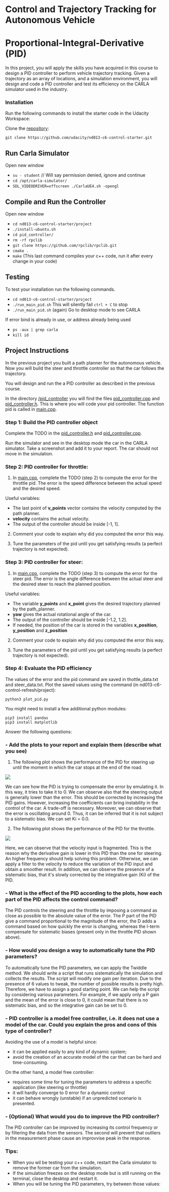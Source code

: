 # Control and Trajectory Tracking for Autonomous Vehicle

# Proportional-Integral-Derivative (PID)

In this project, you will apply the skills you have acquired in this course to design a PID controller to perform vehicle trajectory tracking. Given a trajectory as an array of locations, and a simulation environment, you will design and code a PID controller and test its efficiency on the CARLA simulator used in the industry.

### Installation

Run the following commands to install the starter code in the Udacity Workspace:

Clone the <a href="https://github.com/udacity/nd013-c6-control-starter/tree/master" target="_blank">repository</a>:

`git clone https://github.com/udacity/nd013-c6-control-starter.git`

## Run Carla Simulator

Open new window

* `su - student`
// Will say permission denied, ignore and continue
* `cd /opt/carla-simulator/`
* `SDL_VIDEODRIVER=offscreen ./CarlaUE4.sh -opengl`

## Compile and Run the Controller

Open new window

* `cd nd013-c6-control-starter/project`
* `./install-ubuntu.sh`
* `cd pid_controller/`
* `rm -rf rpclib`
* `git clone https://github.com/rpclib/rpclib.git`
* `cmake .`
* `make` (This last command compiles your c++ code, run it after every change in your code)

## Testing

To test your installation run the following commands.

* `cd nd013-c6-control-starter/project`
* `./run_main_pid.sh`
This will silently fail `ctrl + C` to stop
* `./run_main_pid.sh` (again)
Go to desktop mode to see CARLA

If error bind is already in use, or address already being used

* `ps -aux | grep carla`
* `kill id`


## Project Instructions

In the previous project you built a path planner for the autonomous vehicle. Now you will build the steer and throttle controller so that the car follows the trajectory.

You will design and run the a PID controller as described in the previous course.

In the directory [/pid_controller](https://github.com/udacity/nd013-c6-control-starter/tree/master/project/pid_controller)  you will find the files [pid_controller.cpp](https://github.com/udacity/nd013-c6-control-starter/blob/master/project/pid_controller/pid_controller.cpp)  and [pid_controller.h](https://github.com/udacity/nd013-c6-control-starter/blob/master/project/pid_controller/pid_controller.h). This is where you will code your pid controller.
The function pid is called in [main.cpp](https://github.com/udacity/nd013-c6-control-starter/blob/master/project/pid_controller/main.cpp).

### Step 1: Build the PID controller object
Complete the TODO in the [pid_controller.h](https://github.com/udacity/nd013-c6-control-starter/blob/master/project/pid_controller/pid_controller.h) and [pid_controller.cpp](https://github.com/udacity/nd013-c6-control-starter/blob/master/project/pid_controller/pid_controller.cpp).

Run the simulator and see in the desktop mode the car in the CARLA simulator. Take a screenshot and add it to your report. The car should not move in the simulation.
### Step 2: PID controller for throttle:
1) In [main.cpp](https://github.com/udacity/nd013-c6-control-starter/blob/master/project/pid_controller/main.cpp), complete the TODO (step 2) to compute the error for the throttle pid. The error is the speed difference between the actual speed and the desired speed.

Useful variables:
- The last point of **v_points** vector contains the velocity computed by the path planner.
- **velocity** contains the actual velocity.
- The output of the controller should be inside [-1, 1].

2) Comment your code to explain why did you computed the error this way.

3) Tune the parameters of the pid until you get satisfying results (a perfect trajectory is not expected).

### Step 3: PID controller for steer:
1) In [main.cpp](https://github.com/udacity/nd013-c6-control-starter/blob/master/project/pid_controller/main.cpp), complete the TODO (step 3) to compute the error for the steer pid. The error is the angle difference between the actual steer and the desired steer to reach the planned position.

Useful variables:
- The variable **y_points** and **x_point** gives the desired trajectory planned by the path_planner.
- **yaw** gives the actual rotational angle of the car.
- The output of the controller should be inside [-1.2, 1.2].
- If needed, the position of the car is stored in the variables **x_position**, **y_position** and **z_position**

2) Comment your code to explain why did you computed the error this way.

3) Tune the parameters of the pid until you get satisfying results (a perfect trajectory is not expected).

### Step 4: Evaluate the PID efficiency
The values of the error and the pid command are saved in thottle_data.txt and steer_data.txt.
Plot the saved values using the command (in nd013-c6-control-refresh/project):

```
python3 plot_pid.py
```

You might need to install a few additional python modules: 

```
pip3 install pandas
pip3 install matplotlib
```

Answer the following questions:

### - Add the plots to your report and explain them (describe what you see)

1. The following plot shows the performance of the PID for steering up until the moment in which the car stops at the end of the road.

<img src="project/steering_pid_updated.png"/>

We can see how the PID is trying to compensate the error by emulating it. In this way, it tries to take it to 0. We can observe also that the steering output is generally lower than the error. This should be corrected by increasing the PID gains. However, increasing the coefficients can bring instability in the control of the car. A trade-off is necessary. 
Moreover, we can observe that the error is oscillating around 0. Thus, it can be inferred that it is not subject to a sistematic bias. We can set Ki = 0.0.

2. The following plot shows the performance of the PID for the throttle.

<img src="project/throttle_pid_updated.png"/>

Here, we can observe that the velocity input is fragmented. This is the reason why the derivative gain is lower in this PID than the one for steering. An higher frequency should help solving this problem. Otherwise, we can apply a filter to the velocity to reduce the variation of the PID input and obtain a smoother result.
In addition, we can observe the presence of a sistematic bias, that it's slowly corrected by the integrative gain (Ki) of the PID. 

### - What is the effect of the PID according to the plots, how each part of the PID affects the control command?
The PID controls the steering and the throttle by imposing a command as close as possible to the absolute value of the error. The P part of the PID give a command proportional to the magnitude of the error, the D adds a command based on how quickly the error is changing, whereas the I-term compensate for sistematic biases (present only in the throttle PID shown above).

### - How would you design a way to automatically tune the PID parameters?
To automatically tune the PID parameters, we can apply the Twiddle method. We should write a script that runs sistematically the simulation and collects the results. The script will modify one gain per iteration. Due to the presence of 6 values to tweak, the number of possible results is pretty high. Therefore, we have to assign a good starting point. 
We can help the script by considering various parameters. For example, if we apply only a P gain and the mean of the error is close to 0, it could mean that there is no sistematic bias, and so the integrative gain can be set to 0.

### - PID controller is a model free controller, i.e. it does not use a model of the car. Could you explain the pros and cons of this type of controller?
Avoiding the use of a model is helpful since:
- it can be applied easily to any kind of dynamic system;
- avoid the creation of an accurate model of the car that can be hard and time-consuming.

On the other hand, a model free controller:
- requires some time for tuning the parameters to address a specific application (like steering or throttle)
- it will hardly converge to 0 error for a dynamic control
- it can behave wrongly (unstable) if an unpredicted scenario is presented.
 
### - (Optional) What would you do to improve the PID controller?
The PID controller can be improved by increasing its control frequency or by filtering the data from the sensors. The second will prevent that outliers in the measurement phase cause an improvvise peak in the response.



### Tips:

- When you wil be testing your c++ code, restart the Carla simulator to remove the former car from the simulation.
- If the simulation freezes on the desktop mode but is still running on the terminal, close the desktop and restart it.
- When you will be tuning the PID parameters, try between those values:

